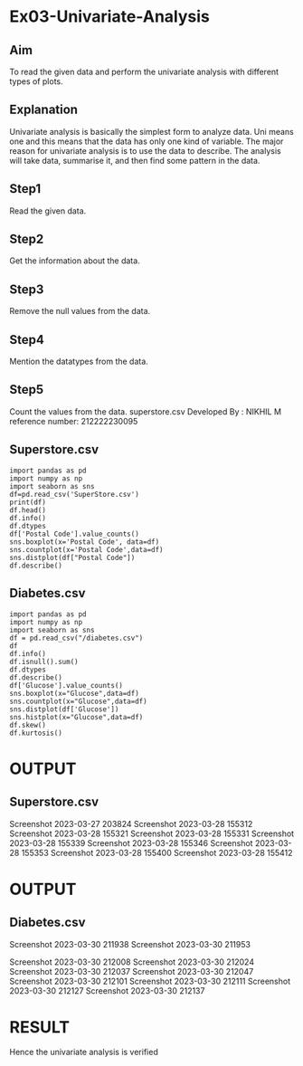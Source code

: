 # Ex03-Univariate-Analysis
## Aim
To read the given data and perform the univariate analysis with different types of plots.

## Explanation
Univariate analysis is basically the simplest form to analyze data. Uni means one and this means that the data has only one kind of variable. The major reason for univariate analysis is to use the data to describe. The analysis will take data, summarise it, and then find some pattern in the data.

## Step1
Read the given data.

## Step2
Get the information about the data.

## Step3
Remove the null values from the data.

## Step4
Mention the datatypes from the data.

## Step5
Count the values from the data.
superstore.csv
Developed By : NIKHIL M
reference number: 212222230095
## Superstore.csv
```
import pandas as pd
import numpy as np
import seaborn as sns
df=pd.read_csv('SuperStore.csv')
print(df)
df.head()
df.info()
df.dtypes
df['Postal Code'].value_counts()
sns.boxplot(x='Postal Code', data=df)
sns.countplot(x='Postal Code',data=df)
sns.distplot(df["Postal Code"])
df.describe()
```

## Diabetes.csv
```
import pandas as pd
import numpy as np
import seaborn as sns
df = pd.read_csv("/diabetes.csv")
df
df.info()
df.isnull().sum()
df.dtypes
df.describe()
df['Glucose'].value_counts()
sns.boxplot(x="Glucose",data=df)
sns.countplot(x="Glucose",data=df)
sns.distplot(df['Glucose'])
sns.histplot(x="Glucose",data=df)
df.skew()
df.kurtosis()
```
# OUTPUT
## Superstore.csv
Screenshot 2023-03-27 203824 Screenshot 2023-03-28 155312 Screenshot 2023-03-28 155321 Screenshot 2023-03-28 155331 Screenshot 2023-03-28 155339 Screenshot 2023-03-28 155346 Screenshot 2023-03-28 155353 Screenshot 2023-03-28 155400 Screenshot 2023-03-28 155412

# OUTPUT 
## Diabetes.csv
Screenshot 2023-03-30 211938 Screenshot 2023-03-30 211953

Screenshot 2023-03-30 212008 Screenshot 2023-03-30 212024 Screenshot 2023-03-30 212037 Screenshot 2023-03-30 212047 Screenshot 2023-03-30 212101 Screenshot 2023-03-30 212111 Screenshot 2023-03-30 212127 Screenshot 2023-03-30 212137
# RESULT
Hence the univariate analysis is verified
